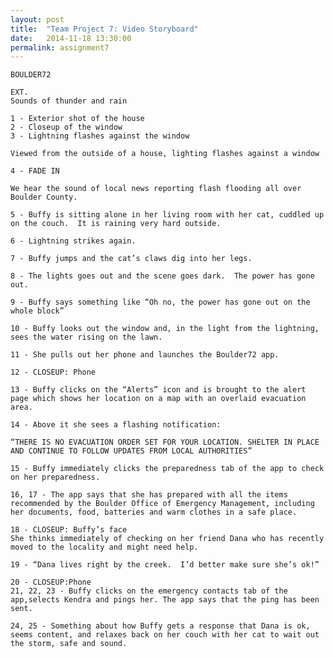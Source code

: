 ```yaml
---
layout: post
title:  "Team Project 7: Video Storyboard"
date:   2014-11-18 13:30:00
permalink: assignment7
---
```


	BOULDER72

	EXT.
	Sounds of thunder and rain

	1 - Exterior shot of the house
	2 - Closeup of the window
	3 - Lightning flashes against the window

	Viewed from the outside of a house, lighting flashes against a window 

	4 - FADE IN

	We hear the sound of local news reporting flash flooding all over Boulder County.

	5 - Buffy is sitting alone in her living room with her cat, cuddled up on the couch.  It is raining very hard outside.  

	6 - Lightning strikes again.  

	7 - Buffy jumps and the cat’s claws dig into her legs.

	8 - The lights goes out and the scene goes dark.  The power has gone out.

	9 - Buffy says something like “Oh no, the power has gone out on the whole block”

	10 - Buffy looks out the window and, in the light from the lightning, sees the water rising on the lawn.  

	11 - She pulls out her phone and launches the Boulder72 app.

	12 - CLOSEUP: Phone

	13 - Buffy clicks on the “Alerts” icon and is brought to the alert page which shows her location on a map with an overlaid evacuation area.  

	14 - Above it she sees a flashing notification: 

	“THERE IS NO EVACUATION ORDER SET FOR YOUR LOCATION. SHELTER IN PLACE AND CONTINUE TO FOLLOW UPDATES FROM LOCAL AUTHORITIES”

	15 - Buffy immediately clicks the preparedness tab of the app to check on her preparedness.

	16, 17 - The app says that she has prepared with all the items recommended by the Boulder Office of Emergency Management, including her documents, food, batteries and warm clothes in a safe place.

	18 - CLOSEUP: Buffy’s face
	She thinks immediately of checking on her friend Dana who has recently moved to the locality and might need help.

	19 - “Dana lives right by the creek.  I’d better make sure she’s ok!”

	20 - CLOSEUP:Phone
	21, 22, 23 - Buffy clicks on the emergency contacts tab of the app,selects Kendra and pings her. The app says that the ping has been sent.

	24, 25 - Something about how Buffy gets a response that Dana is ok, seems content, and relaxes back on her couch with her cat to wait out the storm, safe and sound.
